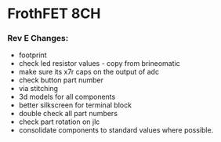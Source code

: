 # FrothFET 8CH

### Rev E Changes:

* footprint
* check led resistor values - copy from brineomatic
* make sure its x7r caps on the output of adc
* check button part number
* via stitching
* 3d models for all components
* better silkscreen for terminal block
* double check all part numbers
* check part rotation on jlc
* consolidate components to standard values where possible.